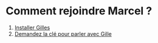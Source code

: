 # Comment rejoindre Marcel ? 

1. [Installer Gilles](1_installer_gilles.md)
2. [Demandez la clé pour parler avec Gille](2_demander_la_cle_gilles.md)
